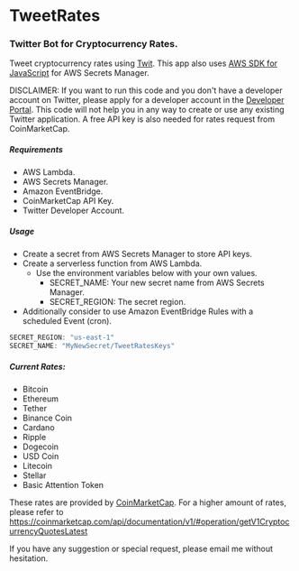 # TweetRates

### Twitter Bot for Cryptocurrency Rates.

Tweet cryptocurrency rates using [Twit](https://www.npmjs.com/package/twit). This app also uses [AWS SDK for JavaScript](https://www.npmjs.com/package/aws-sdk) for AWS Secrets Manager.

DISCLAIMER: If you want to run this code and you don't have a developer account on Twitter, please apply for a developer account in the [Developer Portal](https://developer.twitter.com). This code will not help you in any way to create or use any existing Twitter application. A free API key is also needed for rates request from CoinMarketCap.

##### Requirements

- AWS Lambda.
- AWS Secrets Manager.
- Amazon EventBridge.
- CoinMarketCap API Key.
- Twitter Developer Account.

##### Usage

- Create a secret from AWS Secrets Manager to store API keys.
- Create a serverless function from AWS Lambda.
    - Use the environment variables below with your own values.
        - SECRET_NAME: Your new secret name from AWS Secrets Manager.
        - SECRET_REGION: The secret region.
- Additionally consider to use Amazon EventBridge Rules with a scheduled Event (cron).

```javascript
SECRET_REGION: "us-east-1"
SECRET_NAME: "MyNewSecret/TweetRatesKeys"
```

##### Current Rates:

- Bitcoin
- Ethereum
- Tether
- Binance Coin
- Cardano
- Ripple
- Dogecoin
- USD Coin
- Litecoin
- Stellar
- Basic Attention Token

These rates are provided by [CoinMarketCap](https://coinmarketcap.com/). For a higher amount of rates, please refer to https://coinmarketcap.com/api/documentation/v1/#operation/getV1CryptocurrencyQuotesLatest

If you have any suggestion or special request, please email me without hesitation.